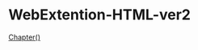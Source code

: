 # WebExtention-HTML-ver2

[Chapter()](https://github.com/n20011/WebExtention-HTML-ver2/tree/master/WebExtention-HTMLcode-n20011/WebExtention)
